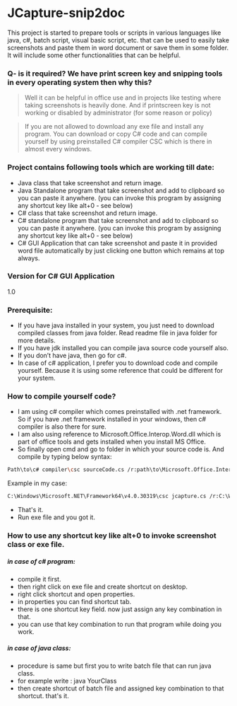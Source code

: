 # JCapture-snip2doc

This project is started to prepare tools or scripts in various languages like java, c#, batch script, visual basic script, etc. that can be used to easily take screenshots and paste them in word document or save them in some folder. It will include some other functionalities that can be helpful.

### Q- is it required? We have print screen key and snipping tools in every operating system then why this?
> Well it can be helpful in office use and in projects like testing where taking screenshots is heavily done. And if printscreen key is not working or disabled by administrator (for some reason or policy)

> If you are not allowed to download any exe file and install any program. You can download or copy C# code and can compile yourself by using preinstalled C# compiler CSC which is there in almost every windows.

### Project contains following tools which are working till date:
- Java class that take screenshot and return image.
- Java Standalone program that take screenshot and add to clipboard so you can paste it anywhere. (you can invoke this program by assigning any shortcut key like alt+0  - see below)
- C# class that take screenshot and return image.
- C# standalone program that take screenshot and add to clipboard so you can paste it anywhere. (you can invoke this program by assigning any shortcut key like alt+0  - see below)
- C# GUI Application that can take screenshot and paste it in provided word file automatically by just clicking one button which remains at top always.


### Version for C# GUI Application
1.0

### Prerequisite:
- If you have java installed in your system, you just need to download compiled classes from java folder. Read readme file in java folder for more details.
- If you have jdk installed you can compile java source code yourself also.
- If you don’t have java, then go for c#.
- In case of c# application, I prefer you to download code and compile yourself. Because it is using some reference that could be different for your system.



### How to compile yourself code?
- I am using c# compiler which comes preinstalled with .net framework. So if you have .net framework installed in your windows, then c# compiler is also there for sure.
- I am also using reference to Microsoft.Office.Interop.Word.dll which is part of office tools and gets installed when you install MS Office.
- So finally open cmd and go to folder in which your source code is. And compile by typing below syntax:
```sh
Path\to\c# compiler\csc sourceCode.cs /r:path\to\Microsoft.Office.Interop.Word.dll
```
Example in my case:
```sh
C:\Windows\Microsoft.NET\Framework64\v4.0.30319\csc jcapture.cs /r:C:\Windows\assembly\GAC_MSIL\Microsoft.Office.Interop.Word\15.0.0.0__71e9bce111e9429c\Microsoft.Office.Interop.Word.dll
```
- That's it.
- Run exe file and you got it.

### How to use any shortcut key like alt+0 to invoke screenshot class or exe file.
##### in case of c# program:
- compile it first.
- then right click on exe file and create shortcut on desktop.
- right click shortcut and open properties.
- in properties you can find shortcut tab.
- there is one shortcut key field. now just assign any key combination in that.
- you can use that key combination to run that program while doing you work.

##### in case of java class:
- procedure is same but first you to write batch file that can run java class.
- for example write : java YourClass
- then create shortcut of batch file and assigned key combination to that shortcut. that's it.
